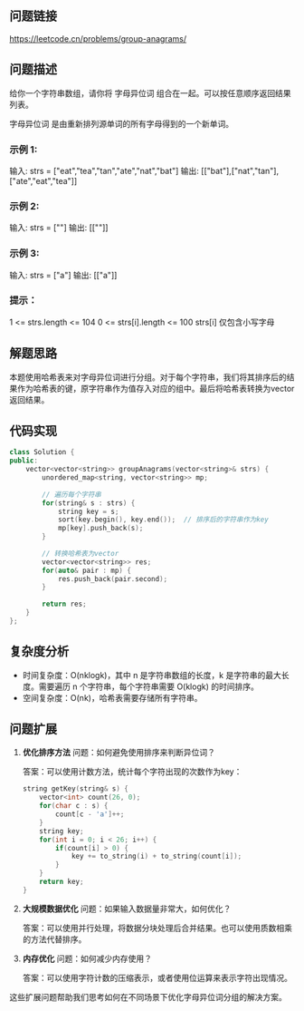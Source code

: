 ## 问题链接
https://leetcode.cn/problems/group-anagrams/

## 问题描述
给你一个字符串数组，请你将 字母异位词 组合在一起。可以按任意顺序返回结果列表。

字母异位词 是由重新排列源单词的所有字母得到的一个新单词。

### 示例 1:

输入: strs = ["eat","tea","tan","ate","nat","bat"]
输出: [["bat"],["nat","tan"],["ate","eat","tea"]]

### 示例 2:

输入: strs = [""]
输出: [[""]]

### 示例 3:

输入: strs = ["a"]
输出: [["a"]]

### 提示：

1 <= strs.length <= 104
0 <= strs[i].length <= 100
strs[i] 仅包含小写字母

## 解题思路
本题使用哈希表来对字母异位词进行分组。对于每个字符串，我们将其排序后的结果作为哈希表的键，原字符串作为值存入对应的组中。最后将哈希表转换为vector返回结果。

## 代码实现
```cpp
class Solution {
public:
    vector<vector<string>> groupAnagrams(vector<string>& strs) {
        unordered_map<string, vector<string>> mp;
        
        // 遍历每个字符串
        for(string& s : strs) {
            string key = s;
            sort(key.begin(), key.end());  // 排序后的字符串作为key
            mp[key].push_back(s);
        }
        
        // 转换哈希表为vector
        vector<vector<string>> res;
        for(auto& pair : mp) {
            res.push_back(pair.second);
        }
        
        return res;
    }
};
```

## 复杂度分析
- 时间复杂度：O(nklogk)，其中 n 是字符串数组的长度，k 是字符串的最大长度。需要遍历 n 个字符串，每个字符串需要 O(klogk) 的时间排序。
- 空间复杂度：O(nk)，哈希表需要存储所有字符串。

## 问题扩展

1. **优化排序方法**
   问题：如何避免使用排序来判断异位词？
   
   答案：可以使用计数方法，统计每个字符出现的次数作为key：
   ```cpp
   string getKey(string& s) {
       vector<int> count(26, 0);
       for(char c : s) {
           count[c - 'a']++;
       }
       string key;
       for(int i = 0; i < 26; i++) {
           if(count[i] > 0) {
               key += to_string(i) + to_string(count[i]);
           }
       }
       return key;
   }
   ```

2. **大规模数据优化**
   问题：如果输入数据量非常大，如何优化？
   
   答案：可以使用并行处理，将数据分块处理后合并结果。也可以使用质数相乘的方法代替排序。

3. **内存优化**
   问题：如何减少内存使用？
   
   答案：可以使用字符计数的压缩表示，或者使用位运算来表示字符出现情况。

这些扩展问题帮助我们思考如何在不同场景下优化字母异位词分组的解决方案。